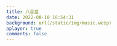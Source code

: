 ```yaml
---
title: 八音盒
date: 2022-08-10 18:54:31
background: url(/static/img/music.webp)
aplayer: true
comments: false
---
```


